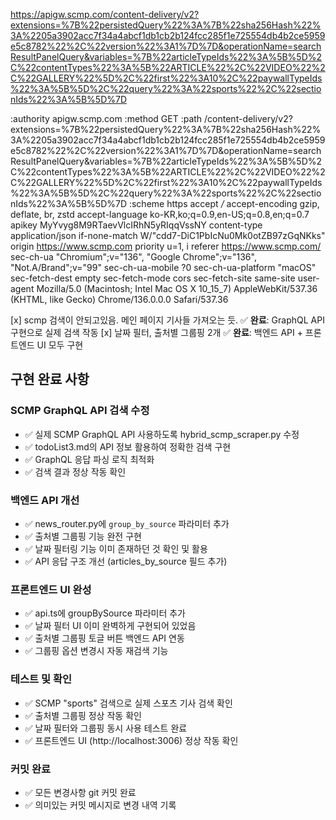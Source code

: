 https://apigw.scmp.com/content-delivery/v2?extensions=%7B%22persistedQuery%22%3A%7B%22sha256Hash%22%3A%2205a3902acc7f34a4abcf1db1cb2b124fcc285f1e725554db4b2ce5959e5c8782%22%2C%22version%22%3A1%7D%7D&operationName=searchResultPanelQuery&variables=%7B%22articleTypeIds%22%3A%5B%5D%2C%22contentTypes%22%3A%5B%22ARTICLE%22%2C%22VIDEO%22%2C%22GALLERY%22%5D%2C%22first%22%3A10%2C%22paywallTypeIds%22%3A%5B%5D%2C%22query%22%3A%22sports%22%2C%22sectionIds%22%3A%5B%5D%7D

:authority
apigw.scmp.com
:method
GET
:path
/content-delivery/v2?extensions=%7B%22persistedQuery%22%3A%7B%22sha256Hash%22%3A%2205a3902acc7f34a4abcf1db1cb2b124fcc285f1e725554db4b2ce5959e5c8782%22%2C%22version%22%3A1%7D%7D&operationName=searchResultPanelQuery&variables=%7B%22articleTypeIds%22%3A%5B%5D%2C%22contentTypes%22%3A%5B%22ARTICLE%22%2C%22VIDEO%22%2C%22GALLERY%22%5D%2C%22first%22%3A10%2C%22paywallTypeIds%22%3A%5B%5D%2C%22query%22%3A%22sports%22%2C%22sectionIds%22%3A%5B%5D%7D
:scheme
https
accept
*/*
accept-encoding
gzip, deflate, br, zstd
accept-language
ko-KR,ko;q=0.9,en-US;q=0.8,en;q=0.7
apikey
MyYvyg8M9RTaevVlcIRhN5yRIqqVssNY
content-type
application/json
if-none-match
W/"cdd7-DiC1PbIcNu0Mk0otZB97zGqNKks"
origin
https://www.scmp.com
priority
u=1, i
referer
https://www.scmp.com/
sec-ch-ua
"Chromium";v="136", "Google Chrome";v="136", "Not.A/Brand";v="99"
sec-ch-ua-mobile
?0
sec-ch-ua-platform
"macOS"
sec-fetch-dest
empty
sec-fetch-mode
cors
sec-fetch-site
same-site
user-agent
Mozilla/5.0 (Macintosh; Intel Mac OS X 10_15_7) AppleWebKit/537.36 (KHTML, like Gecko) Chrome/136.0.0.0 Safari/537.36



[x] scmp 검색이 안되고있음. 메인 페이지 기사들 가져오는 듯. ✅ **완료**: GraphQL API 구현으로 실제 검색 작동
[x] 날짜 필터, 출처별 그룹핑 2개 ✅ **완료**: 백엔드 API + 프론트엔드 UI 모두 구현 

## 구현 완료 사항

### SCMP GraphQL API 검색 수정
- ✅ 실제 SCMP GraphQL API 사용하도록 hybrid_scmp_scraper.py 수정
- ✅ todoList3.md의 API 정보 활용하여 정확한 검색 구현
- ✅ GraphQL 응답 파싱 로직 최적화
- ✅ 검색 결과 정상 작동 확인

### 백엔드 API 개선
- ✅ news_router.py에 `group_by_source` 파라미터 추가
- ✅ 출처별 그룹핑 기능 완전 구현
- ✅ 날짜 필터링 기능 이미 존재하던 것 확인 및 활용
- ✅ API 응답 구조 개선 (articles_by_source 필드 추가)

### 프론트엔드 UI 완성
- ✅ api.ts에 groupBySource 파라미터 추가
- ✅ 날짜 필터 UI 이미 완벽하게 구현되어 있었음
- ✅ 출처별 그룹핑 토글 버튼 백엔드 API 연동
- ✅ 그룹핑 옵션 변경시 자동 재검색 기능

### 테스트 및 확인
- ✅ SCMP "sports" 검색으로 실제 스포츠 기사 검색 확인
- ✅ 출처별 그룹핑 정상 작동 확인
- ✅ 날짜 필터와 그룹핑 동시 사용 테스트 완료
- ✅ 프론트엔드 UI (http://localhost:3006) 정상 작동 확인

### 커밋 완료
- ✅ 모든 변경사항 git 커밋 완료
- ✅ 의미있는 커밋 메시지로 변경 내역 기록 